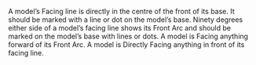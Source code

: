 A model’s Facing line is directly in the centre of the front of its base. It should be marked with a line or dot on the model’s base.
Ninety degrees either side of a model’s facing line shows its Front Arc and should be marked on the model’s base with lines or dots.
A model is Facing anything forward of its Front Arc.
A model is Directly Facing anything in front of its facing line.